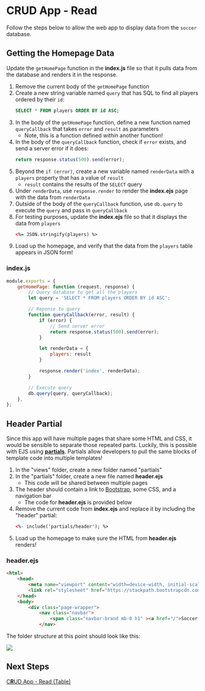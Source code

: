 # C**R**UD App - Read
Follow the steps below to allow the web app to display data from the `soccer` database.

## Getting the Homepage Data
Update the `getHomePage` function in the **index.js** file so that it pulls data from the database and renders it in the response.

1. Remove the current body of the `getHomePage` function
1. Create a new string variable named `query` that has SQL to find all players ordered by their `id`:
    ```sql
    SELECT * FROM players ORDER BY id ASC;
    ```
1. In the body of the `getHomePage` function, define a new function named `queryCallback` that takes `error` and `result` as parameters
    - Note, this is a function defined _within_ another function!
1. In the body of the `queryCallback` function, check if `error` exists, and send a server error if it does:
    ```js
    return response.status(500).send(error);
    ```
1. Beyond the `if (error)`, create a new variable named `renderData` with a `players` property that has a value of `result`
    - `result` contains the results of the `SELECT` query
1. Under `renderData`, use `response.render` to render the **index.ejs** page with the data from `renderData`
1. Outside of the body of the `queryCallback` function, use `db.query` to execute the `query` and pass in `queryCallback`
1. For testing purposes, update the **index.ejs** file so that it displays the data from `players`
    ```html
    <%= JSON.stringify(players) %>
    ```
1. Load up the homepage, and verify that the data from the `players` table appears in JSON form!

### **index.js**
```js
module.exports = {
    getHomePage: function (request, response) {
        // Query database to get all the players
        let query = 'SELECT * FROM players ORDER BY id ASC'; 

        // Reponse to query
        function queryCallback(error, result) {
            if (error) {
                // Send server error
                return response.status(500).send(error);
            }

            let renderData = {
                players: result
            }

            response.render('index', renderData);
        }

        // Execute query
        db.query(query, queryCallback);
    },
};
```

## Header Partial
Since this app will have multiple pages that share some HTML and CSS, it would be sensible to separate those repeated parts. Luckily, this is possible with EJS using [**partials**](https://medium.com/@henslejoseph/ejs-partials-f6f102cb7433). Partials allow developers to pull the same blocks of template code into multiple templates!

1. In the "views" folder, create a new folder named "partials"
1. In the "partials" folder, create a new file named **header.ejs**
    - This code will be shared between multiple pages
1. The header should contain a link to [Bootstrap](https://getbootstrap.com/), some CSS, and a navigation bar
    - The code for **header.ejs** is provided below
1. Remove the current code from **index.ejs** and replace it by including the "header" partial:
    ```html
    <%- include('partials/header'); %>
    ```
1. Load up the homepage to make sure the HTML from **header.ejs** renders!

### **header.ejs**
```html
<html>
    <head>
        <meta name="viewport" content="width=device-width, initial-scale=1">
        <link rel="stylesheet" href="https://stackpath.bootstrapcdn.com/bootstrap/4.3.1/css/bootstrap.min.css">
    </head>
    <body>
        <div class="page-wrapper">
            <nav class="navbar">
                <span class="navbar-brand mb-0 h1" ><a href="/">Soccer Players</a></span>
            </nav>
```


The folder structure at this point should look like this:

![](https://i.imgur.com/clKZ9LJ.png)

## Next Steps
[C**R**UD App - Read (Table)](CrudAppReadTable.md)